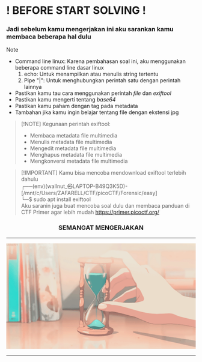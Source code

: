 # ! BEFORE START SOLVING ! 
### Jadi sebelum kamu mengerjakan ini aku sarankan kamu membaca beberapa hal dulu
> [!NOTE]
> - Command line linux: Karena pembahasan soal ini, aku menggunakan beberapa command line dasar linux
>   1. echo: Untuk menampilkan atau menulis string tertentu <br>
>   2. Pipe "|": Untuk menghubungkan perintah satu dengan perintah lainnya
> - Pastikan kamu tau cara menggunakan perintah <em>file</em> dan <em>exiftool</em>
> - Pastikan kamu mengerti tentang <em>base64</em>
> - Pastikan kamu paham dengan tag pada metadata
> - Tambahan jika kamu ingin belajar tentang file dengan ekstensi jpg

>  [!NOTE]
> Kegunaan perintah exiftool:
> - Membaca metadata file multimedia
> - Menulis metadata file multimedia
> - Mengedit metadata file multimedia
> - Menghapus metadata file multimedia
> - Mengkonversi metadata file multimedia

>  [!IMPORTANT]
> Kamu bisa mencoba mendownload exiftool terlebih dahulu <br>
> ┌──(env)(wallnut_㉿LAPTOP-B49Q3K5D)-[/mnt/c/Users/ZAFARELL/CTF/picoCTF/Forensic/easy] <br>
  └─$ sudo apt install exiftool <br>
> Aku saranin juga buat mencoba soal dulu dan membaca panduan di CTF Primer agar lebih mudah https://primer.picoctf.org/

 <h3 align="center">SEMANGAT MENGERJAKAN</h3>
 <hr>
 <p align="center">
  <img src="/assets/sand_clock.gif" alt="sand_clock.gif">
  <hr>
